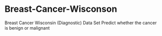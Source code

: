 # Breast-Cancer-Wisconson
Breast Cancer Wisconsin (Diagnostic) Data Set Predict whether the cancer is benign or malignant
